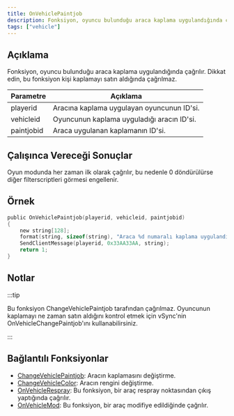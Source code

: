 ```yaml
---
title: OnVehiclePaintjob
description: Fonksiyon, oyuncu bulunduğu araca kaplama uygulandığında çağrılır.
tags: ["vehicle"]
---
```


## Açıklama

Fonksiyon, oyuncu bulunduğu araca kaplama uygulandığında çağrılır. Dikkat edin, bu fonksiyon kişi kaplamayı satın aldığında çağrılmaz.

| Parametre  | Açıklama                                                         |
| ---------- | ---------------------------------------------------------------- |
| playerid   | Aracına kaplama uygulayan oyuncunun ID'si.                       |
| vehicleid  | Oyuncunun kaplama uyguladığı aracın ID'si.                       |
| paintjobid | Araca uygulanan kaplamanın ID'si.                                |

## Çalışınca Vereceği Sonuçlar

Oyun modunda her zaman ilk olarak çağrılır, bu nedenle 0 döndürülürse diğer filterscriptleri görmesi engellenir.

## Örnek

```c
public OnVehiclePaintjob(playerid, vehicleid, paintjobid)
{
    new string[128];
    format(string, sizeof(string), "Araca %d numaralı kaplama uygulandı!", paintjobid);
    SendClientMessage(playerid, 0x33AA33AA, string);
    return 1;
}
```

## Notlar

:::tip

Bu fonksiyon ChangeVehiclePaintjob tarafından çağrılmaz. Oyuncunun kaplamayı ne zaman satın aldığını kontrol etmek için vSync'nin OnVehicleChangePaintjob'ını kullanabilirsiniz.

:::

## Bağlantılı Fonksiyonlar

- [ChangeVehiclePaintjob](../functions/ChangeVehiclePaintjob): Aracın kaplamasını değiştirme.
- [ChangeVehicleColor](../functions/ChangeVehicleColor): Aracın rengini değiştirme.
- [OnVehicleRespray](OnVehicleRespray): Bu fonksiyon, bir araç respray noktasından çıkış yaptığında çağrılır.
- [OnVehicleMod](OnVehicleMod): Bu fonksiyon, bir araç modifiye edildiğinde çağrılır.
